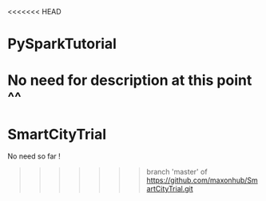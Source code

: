 <<<<<<< HEAD
# PySparkTutorial
No need for description at this point ^^
=======
# SmartCityTrial
No need so far !
>>>>>>> branch 'master' of https://github.com/maxonhub/SmartCityTrial.git
